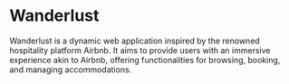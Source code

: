# Wanderlust
Wanderlust is a dynamic web application inspired by the renowned hospitality platform Airbnb. It aims to provide users with an immersive experience akin to Airbnb, offering functionalities for browsing, booking, and managing accommodations.
